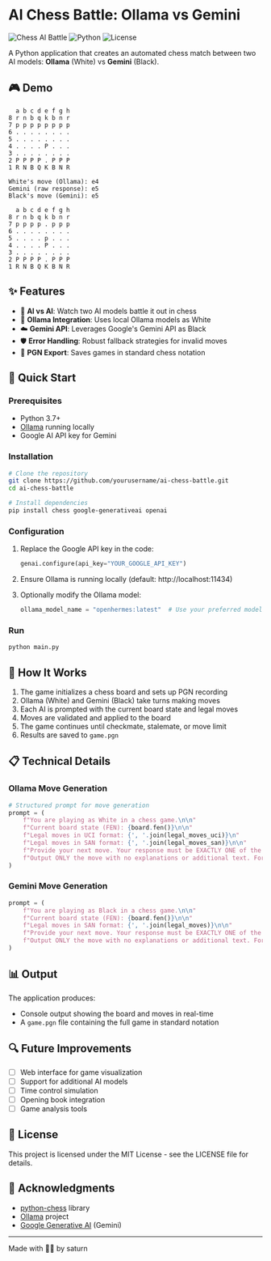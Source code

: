 # AI Chess Battle: Ollama vs Gemini

![Chess AI Battle](https://img.shields.io/badge/Chess-AI%20Battle-blue)
![Python](https://img.shields.io/badge/Python-3.7%2B-yellow)
![License](https://img.shields.io/badge/License-MIT-green)

A Python application that creates an automated chess match between two AI models: **Ollama** (White) vs **Gemini** (Black).

## 🎮 Demo

```
  a b c d e f g h
8 r n b q k b n r
7 p p p p p p p p
6 . . . . . . . .
5 . . . . . . . .
4 . . . . P . . .
3 . . . . . . . .
2 P P P P . P P P
1 R N B Q K B N R

White's move (Ollama): e4
Gemini (raw response): e5
Black's move (Gemini): e5

  a b c d e f g h
8 r n b q k b n r
7 p p p p . p p p
6 . . . . . . . .
5 . . . . p . . .
4 . . . . P . . .
3 . . . . . . . .
2 P P P P . P P P
1 R N B Q K B N R
```

## ✨ Features

- 🤖 **AI vs AI**: Watch two AI models battle it out in chess
- 🧠 **Ollama Integration**: Uses local Ollama models as White
- ☁️ **Gemini API**: Leverages Google's Gemini API as Black
- 🛡️ **Error Handling**: Robust fallback strategies for invalid moves
- 📝 **PGN Export**: Saves games in standard chess notation

## 🚀 Quick Start

### Prerequisites

- Python 3.7+
- [Ollama](https://ollama.ai/) running locally
- Google AI API key for Gemini

### Installation

```bash
# Clone the repository
git clone https://github.com/yourusername/ai-chess-battle.git
cd ai-chess-battle

# Install dependencies
pip install chess google-generativeai openai
```

### Configuration

1. Replace the Google API key in the code:
   ```python
   genai.configure(api_key="YOUR_GOOGLE_API_KEY")
   ```

2. Ensure Ollama is running locally (default: http://localhost:11434)

3. Optionally modify the Ollama model:
   ```python
   ollama_model_name = "openhermes:latest"  # Use your preferred model
   ```

### Run

```bash
python main.py
```

## 🔧 How It Works

1. The game initializes a chess board and sets up PGN recording
2. Ollama (White) and Gemini (Black) take turns making moves
3. Each AI is prompted with the current board state and legal moves
4. Moves are validated and applied to the board
5. The game continues until checkmate, stalemate, or move limit
6. Results are saved to `game.pgn`

## 📋 Technical Details

### Ollama Move Generation

```python
# Structured prompt for move generation
prompt = (
    f"You are playing as White in a chess game.\n\n"
    f"Current board state (FEN): {board.fen()}\n\n"
    f"Legal moves in UCI format: {', '.join(legal_moves_uci)}\n"
    f"Legal moves in SAN format: {', '.join(legal_moves_san)}\n\n"
    f"Provide your next move. Your response must be EXACTLY ONE of the legal SAN format moves listed above. "
    f"Output ONLY the move with no explanations or additional text. For example: 'e4' or 'Nf3' or 'O-O'."
)
```

### Gemini Move Generation

```python
prompt = (
    f"You are playing as Black in a chess game.\n\n"
    f"Current board state (FEN): {board.fen()}\n\n"
    f"Legal moves in SAN format: {', '.join(legal_moves)}\n\n"
    f"Provide your next move. Your response must be EXACTLY ONE of the legal moves listed above. "
    f"Output ONLY the move with no explanations or additional text. For example: 'e5' or 'Nf6' or 'O-O'."
)
```

## 📊 Output

The application produces:
- Console output showing the board and moves in real-time
- A `game.pgn` file containing the full game in standard notation

## 🔍 Future Improvements

- [ ] Web interface for game visualization
- [ ] Support for additional AI models
- [ ] Time control simulation
- [ ] Opening book integration
- [ ] Game analysis tools

## 📄 License

This project is licensed under the MIT License - see the LICENSE file for details.

## 🙏 Acknowledgments

- [python-chess](https://python-chess.readthedocs.io/) library
- [Ollama](https://ollama.ai/) project
- [Google Generative AI](https://ai.google.dev/) (Gemini)

---

Made with  🏴‍☠️ by saturn
